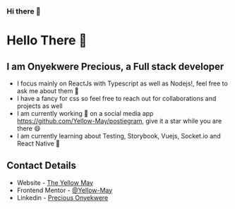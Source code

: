 ### Hi there 👋

<!--
**Yellow-May/Yellow-May** is a ✨ _special_ ✨ repository because its `README.md` (this file) appears on your GitHub profile.

Here are some ideas to get you started:

- 🔭 I’m currently working on ...
- 🌱 I’m currently learning ...
- 👯 I’m looking to collaborate on ...
- 🤔 I’m looking for help with ...
- 💬 Ask me about ...
- 📫 How to reach me: ...
- 😄 Pronouns: ...
- ⚡ Fun fact: ...
-->

# Hello There 👋

## I am Onyekwere Precious, a Full stack developer

- I focus mainly on ReactJs with Typescript as well as Nodejs!, feel free to ask me about them 💬
- I have a fancy for css so feel free to reach out for collaborations and projects as well
- I am currently working 🔭 on a social media app https://github.com/Yellow-May/postiegram, give it a star while you are there 😄
- I am currently learning about Testing, Storybook, Vuejs, Socket.io and React Native 🌱

## Contact Details

- Website - [The Yellow May](https://yellow-may.vercel.app/)
- Frontend Mentor - [@Yellow-May](https://www.frontendmentor.io/profile/Yellow-May)
- Linkedin - [Precious Onyekwere](https://www.linkedin.com/in/precious-onyekwere-7a87001b5/)
